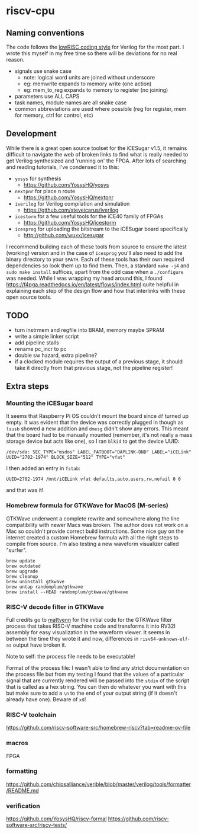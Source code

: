 # riscv-cpu

## Naming conventions

The code follows the [lowRISC coding style](https://github.com/lowRISC/style-guides/blob/master/VerilogCodingStyle.md) for Verilog for the most part. I wrote this myself in my free time so there will be deviations for no real reason.

* signals use snake case
	- note: logical word units are joined without underscore
	- eg: memwrite expands to memory write (one action)
	- eg: mem_to_reg expands to memory to register (no joining)
* parameters use ALL CAPS
* task names, module names are all snake case
* common abbreviations are used where possible (reg for register, mem for memory, ctrl for control, etc)

## Development

While there is a great open source toolset for the iCESugar v1.5, it remains difficult to navigate the web of broken links to find what is really needed to get Verilog synthesized and 'running on' the FPGA. After lots of searching and reading tutorials, I've condensed it to this:

* `yosys` for synthesis 
	- https://github.com/YosysHQ/yosys
* `nextpnr` for place n route
	- https://github.com/YosysHQ/nextpnr
* `iverilog` for Verilog compilation and simulation
	- https://github.com/steveicarus/iverilog
* `icestorm` for a few useful tools for the iCE40 family of FPGAs
	- https://github.com/YosysHQ/icestorm
* `icesprog` for uploading the bitstream to the iCESugar board specifically
	- http://github.com/wuxx/icesugar

I recommend building each of these tools from source to ensure the latest (working) version and in the case of `icesprog` you'll also need to add the binary directory to your `$PATH`. Each of these tools has their own required dependencies so look them up to find them. Then, a standard `make -j4` and `sudo make install` suffices, apart from the odd case when a `./configure` was needed. While I was wrapping my head around this, I found https://f4pga.readthedocs.io/en/latest/flows/index.html quite helpful in explaining each step of the design flow and how that interlinks with these open source tools.

## TODO

* turn instrmem and regfile into BRAM, memory maybe SPRAM
* write a simple linker script
* add pipeline stalls
* rename pc_incr to pc
* double sw hazard, extra pipeline?
* if a clocked module requires the output of a previous stage, it should take it directly from that previous stage, not the pipeline register!

## Extra steps

### Mounting the iCESugar board

It seems that Raspberry Pi OS couldn't mount the board since `df` turned up empty. It was evident that the device was correctly plugged in though as `lsusb` showed a new addition and `dmesg` didn't show any errors. This meant that the board had to be manually mounted (remember, it's not really a mass storage device but acts like one), so I ran `blkid` to get the device UUID:

```
/dev/sda: SEC_TYPE="msdos" LABEL_FATBOOT="DAPLINK-DND" LABEL="iCELink" UUID="2702-1974" BLOCK_SIZE="512" TYPE="vfat"
```

I then added an entry in `fstab`:

```
UUID=2702-1974 /mnt/iCELink vfat defaults,auto,users,rw,nofail 0 0
```

and that was it!

### Homebrew formula for  GTKWave for MacOS (M-series)

GTKWave underwent a complete rewrite and somewhere along the line compatibility with newer Macs was broken. The author does not work on a Mac so couldn't provide correct build instructions. Some nice guy on the internet created a custom Homebrew formula with all the right steps to compile from source. I'm also testing a new waveform visualizer called "surfer".

```
brew update
brew outdated
brew upgrade
brew cleanup
brew uninstall gtkwave
brew untap randomplum/gtkwave
brew install --HEAD randomplum/gtkwave/gtkwave
```

### RISC-V decode filter in GTKWave

Full credits go to [mattvenn](https://github.com/mattvenn/gtkwave-python-filter-process) for the initial code for the GTKWave filter process that takes RISC-V machine code and transforms it into RV32I assembly for easy visualization in the waveform viewer. It seems in between the time they wrote it and now, differences in `risv64-unknown-elf-as` output have broken it.

Note to self: the process file needs to be executable!

Format of the process file: I wasn't able to find any strict documentation on the process file but from my testing I found that the values of a particular signal that are currently rendered will be passed into the `stdin` of the script that is called as a hex string. You can then do whatever you want with this but make sure to add a `\n` to the end of your output string (if it doesn't already have one). Beware of `x`s!

### RISC-V toolchain

https://github.com/riscv-software-src/homebrew-riscv?tab=readme-ov-file

### macros

FPGA

### formatting

https://github.com/chipsalliance/verible/blob/master/verilog/tools/formatter/README.md

### verification

https://github.com/YosysHQ/riscv-formal
https://github.com/riscv-software-src/riscv-tests/